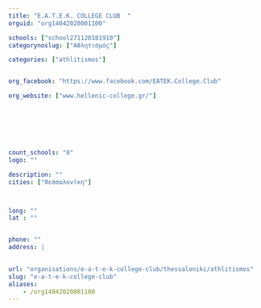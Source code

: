 ```yaml
---
title: "E.Α.T.E.K. COLLEGE CLUB  "
orguid: "org14042020001100"

schools: ["school271120181910"]
categorynoslug: ["Αθλητισμός"]

categories: ["athlitismos"]


org_facebook: "https://www.facebook.com/EATEK.College.Club"

org_website: ["www.hellenic-college.gr/"]







count_schools: "0"
logo: ""

description: ""
cities: ["Θεσσαλονίκη"]



long: ""
lat : ""


phone: ""
address: |
    

url: "organisations/e-a-t-e-k-college-club/thessaloniki/athlitismos"
slug: "e-a-t-e-k-college-club"
aliases:
    - /org14042020001100
---
```



